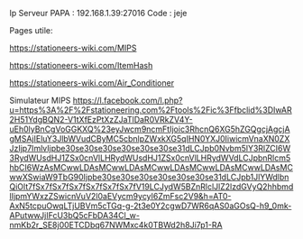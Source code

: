 Ip Serveur PAPA : 192.168.1.39:27016 
Code : jeje

Pages utile:

https://stationeers-wiki.com/MIPS

https://stationeers-wiki.com/ItemHash

https://stationeers-wiki.com/Air_Conditioner

Simulateur MIPS
https://l.facebook.com/l.php?u=https%3A%2F%2Fstationeering.com%2Ftools%2Fic%3Ffbclid%3DIwAR2H51YdgBQN2-V1tXfEzPtXzZJaTlDaR0VRkZV4Y-uEh0lyBnCgVoGGKXQ%23eyJwcm9ncmFtIjoic3RhcnQ6XG5hZGQgcjAgcjAgMSAjIEluY3JlbWVudCByMC5cbnlpZWxkXG5qIHN0YXJ0IiwicmVnaXN0ZXJzIjp7ImlvIjpbe30se30se30se30se30se30se31dLCJpb0Nvbm5lY3RlZCI6W3RydWUsdHJ1ZSx0cnVlLHRydWUsdHJ1ZSx0cnVlLHRydWVdLCJpbnRlcm5hbCI6WzAsMCwwLDAsMCwwLDAsMCwwLDAsMCwwLDAsMCwwLDAsMCwwXSwiaW9TbG90Ijpbe30se30se30se30se30se30se31dLCJpb1JlYWdlbnQiOlt7fSx7fSx7fSx7fSx7fSx7fSx7fV19LCJydW5BZnRlclJlZ2lzdGVyQ2hhbmdlIjpmYWxzZSwicnVuV2l0aEVycm9ycyI6ZmFsc2V9&h=AT0-AxN5tcpuOwqLTjUBVm5cTGq-g-2t3e0Y2cgwD7WR6qAS0aGOsQ-h9_0mk-APutwwJjIFcU3bQ5cFbDA34Cl_w-nmKb2r_SE8j00ETCDbq67NWMxc4k0TBWd2h8Ji7p1-RA
